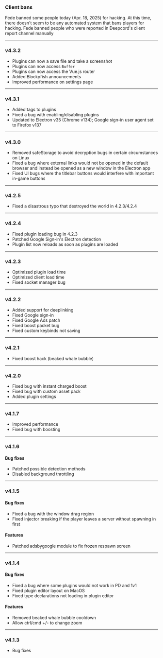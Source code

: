 ### Client bans

Fede banned some people today (Apr. 18, 2025) for hacking. At this time, there doesn't seem to be any automated system that bans players for hacking. Fede banned people who were reported in Deepcord's client report channel manually

---

### v4.3.2

- Plugins can now a save file and take a screenshot
- Plugins can now access `Buffer`
- Plugins can now access the Vue.js router
- Added Blockyfish announcements
- Improved performance on settings page

---

### v4.3.1

- Added tags to plugins
- Fixed a bug with enabling/disabling plugins
- Updated to Electron v35 (Chrome v134); Google sign-in user agent set to Firefox v137

---

### v4.3.0

- Removed safeStorage to avoid decryption bugs in certain circumstances on Linux
- Fixed a bug where external links would not be opened in the default browser and instead be opened as a new window in the Electron app
- Fixed UI bugs where the titlebar buttons would interfere with important in-game buttons

---

### v4.2.5

- Fixed a disastrous typo that destroyed the world in 4.2.3/4.2.4

---

### v4.2.4

- Fixed plugin loading bug in 4.2.3
- Patched Google Sign-in's Electron detection
- Plugin list now reloads as soon as plugins are loaded

---

### v4.2.3

- Optimized plugin load time
- Optimized client load time
- Fixed socket manager bug

---

### v4.2.2

- Added support for deeplinking
- Fixed Google sign-in
- Fixed Google Ads patch
- Fixed boost packet bug
- Fixed custom keybinds not saving

---

### v4.2.1

- Fixed boost hack (beaked whale bubble)

---

### v4.2.0

- Fixed bug with instant charged boost
- Fixed bug with custom asset pack
- Added plugin settings

---

### v4.1.7

- Improved performance
- Fixed bug with boosting

---

### v4.1.6

#### Bug fixes

- Patched possible detection methods
- Disabled background throttling

---

### v4.1.5

#### Bug fixes

- Fixed a bug with the window drag region
- Fixed injector breaking if the player leaves a server without spawning in first

#### Features

- Patched adsbygoogle module to fix frozen respawn screen

---

### v4.1.4

#### Bug fixes

- Fixed a bug where some plugins would not work in PD and 1v1
- Fixed plugin editor layout on MacOS
- Fixed type declarations not loading in plugin editor

#### Features

- Removed beaked whale bubble cooldown
- Allow ctrl/cmd +/- to change zoom

---

### v4.1.3

- Bug fixes
